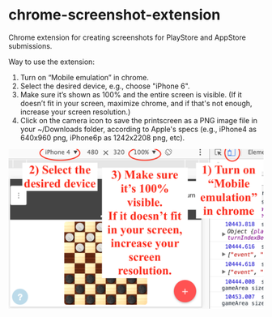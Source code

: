 # chrome-screenshot-extension
Chrome extension for creating screenshots for PlayStore and AppStore submissions.

Way to use the extension:
1) Turn on “Mobile emulation” in chrome.
2) Select the desired device, e.g., choose "iPhone 6".
3) Make sure it’s shown as 100% and the entire screen is visible. (If it doesn’t fit in your screen, maximize chrome, and if that's not enough, increase your screen resolution.)
4) Click on the camera icon to save the printscreen as a PNG image file in your ~/Downloads folder,
according to Apple's specs (e.g., iPhone4 as 640x960 png, iPhone6p as 1242x2208 png, etc).

![Example usage](PrintscreenExample.png)
